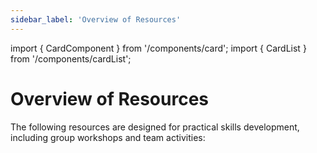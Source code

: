 ```yaml
---
sidebar_label: 'Overview of Resources'
---
```


import { CardComponent } from '/components/card';
import { CardList } from '/components/cardList';

# Overview of Resources

The following resources are designed for practical skills development, including group workshops and team activities:

<CardList>
    <CardComponent title='Co-Developing an Assurance Case' description='This guide has been created to help new teams get up-to-speed quickly with the TEA platform, by building their first assurance case.' url='/documentation/codeveloping-an-assurance-case.pdf' />
</CardList>
